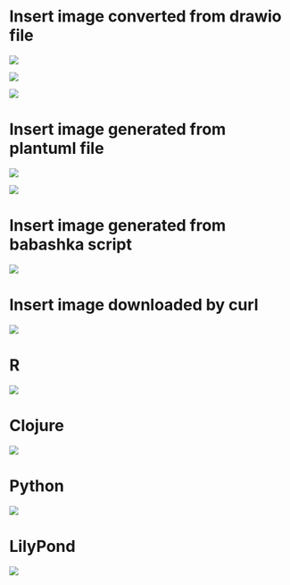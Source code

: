 # Insert image converted from drawio file
<!-- #+chatu: :drawio "diagram" -->
![](./images/diagram.svg)

<!-- :drawio "diagram" :page 1 -->
![](./images/diagram-1.svg)

<!-- :drawio "diagram" :input-dir "draws" :output-dir "images" :output "diagram.svg" :page 1 -->
![](images/diagram.svg)

# Insert image generated from plantuml file
<!-- #+chatu: :plantuml "plantuml" -->
![](./images/plantuml.svg)

<!-- :plantuml "plantuml" :page 1 -->
![](./images/plantuml-1.svg)

# Insert image generated from babashka script
<!-- #+chatu: :babashka "babashka.bb" -->
![](./images/babashka.svg)


# Insert image downloaded by curl
<!-- #+chatu: :curl "https://www.emacswiki.org/pics/official%20gnu.svg" :output "gnu.svg" -->
![](./images/gnu.svg)
# R
<!-- #+chatu: :R "chart-r" -->
![](./images/chart-r.svg)

# Clojure
<!-- #+chatu: :clojure "chart-clj" -->
![](./images/chart-clj.svg)

# Python
<!-- #+chatu: :python "chart-py" -->
![](./images/chart-py.svg)

# LilyPond
<!-- #+chatu: :lilypond "joy" -->
![](./images/joy.svg)
